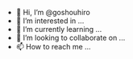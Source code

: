 - 👋 Hi, I’m @goshouhiro
- 👀 I’m interested in ...
- 🌱 I’m currently learning ...
- 💞️ I’m looking to collaborate on ...
- 📫 How to reach me ...

<!---
goshouhiro/goshouhiro is a ✨ special ✨ repository because its `README.md` (this file) appears on your GitHub profile.
You can click the Preview link to take a look at your changes.
--->
